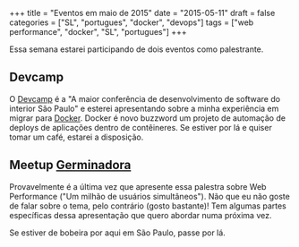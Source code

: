 +++
title = "Eventos em maio de 2015"
date = "2015-05-11"
draft = false
categories = ["SL", "portugues", "docker", "devops"]
tags = ["web performance", "docker", "SL", "portugues"]
+++

Essa semana estarei participando de dois eventos como palestrante.

## Devcamp

O [Devcamp][devcamp] é a "A maior conferência de desenvolvimento de software do interior São Paulo" e esterei apresentando sobre a minha experiência em migrar para [Docker][docker]. Docker é novo buzzword um projeto de automação de deploys de aplicações dentro de contêineres. Se estiver por lá e quiser tomar um café, estarei a disposição.

## Meetup [Germinadora][germinadora]

Provavelmente é a última vez que apresente essa palestra sobre Web Performance ("Um milhão de usuários simultâneos"). Não que eu não goste de falar sobre o tema, pelo contrário (gosto bastante)! Tem algumas partes específicas dessa apresentação que quero abordar numa próxima vez.

Se estiver de bobeira por aqui em São Paulo, passe por lá.

[devcamp]: http://www.devcamp.com.br/devcamp-2015/
[docker]: http://www.docker.com/
[germinadora]: http://www.germinadora.com/
